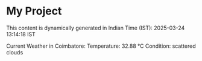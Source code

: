 # My Project

This content is dynamically generated in Indian Time (IST): 2025-03-24 13:14:18 IST


Current Weather in Coimbatore:
Temperature: 32.88 °C
Condition: scattered clouds
